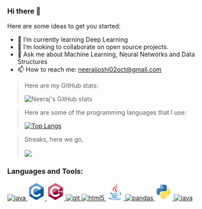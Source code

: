 ### Hi there 👋

Here are some ideas to get you started:

- 🌱 I’m currently learning Deep Learning 
- 👯 I’m looking to collaborate on open source projects.
- 💬 Ask me about Machine Learning, Neural Networks and Data Structures
- 📫 How to reach me: neerajjoshi02oct@gmail.com
>Here are my GitHub stats:
>
>![Neeraj's GitHub stats](https://github-readme-stats.vercel.app/api?username=Neeraj-Joshi-2&theme=midnight-purple&show_icons=true)


>Here are some of the programming languages that I use:
>
>>
>[![Top Langs](https://github-readme-stats.vercel.app/api/top-langs/?username=Neeraj-Joshi-2&theme=midnight-purple&layout=compact)](https://github.com/Neeraj-Joshi-2/github-readme-stats)

>Streaks, here we go,
>
><p><img align="center" src="https://github-readme-streak-stats.herokuapp.com/?user=Neeraj-Joshi-2&theme=midnight-purple" /></p>


<h3 align="left">Languages and Tools:</h3>
<p align="left"> <a href="https://scikit-learn.org/stable/" target="_blank"> <img src="https://encrypted-tbn0.gstatic.com/images?q=tbn:ANd9GcRJhDVOPYLBQAkIAyAxdX-m2T6qYNJZkFTuSg&usqp=CAU" alt="java" width="40" height="40"/> </a> <a href="https://www.cprogramming.com/" target="_blank"> <img src="https://raw.githubusercontent.com/devicons/devicon/master/icons/c/c-original.svg" alt="c" width="40" height="40"/> </a> <a href="https://www.w3schools.com/cpp/" target="_blank"> <img src="https://raw.githubusercontent.com/devicons/devicon/master/icons/cplusplus/cplusplus-original.svg" alt="cplusplus" width="40" height="40"/> </a> <a href="https://git-scm.com/" target="_blank"> <img src="https://www.vectorlogo.zone/logos/git-scm/git-scm-icon.svg" alt="git" width="40" height="40"/> </a> <a href="https://numpy.org/doc/" target="_blank"> <img src="https://encrypted-tbn0.gstatic.com/images?q=tbn:ANd9GcTMa6L1HoWd7zWIpL3Z8T3sO1Bb1exbc-K_Og&usqp=CAU" alt="html5" width="40" height="40"/> </a> <a href="https://www.java.com" target="_blank"> <img src="https://raw.githubusercontent.com/devicons/devicon/master/icons/java/java-original.svg" alt="java" width="40" height="40"/> </a> <a href="https://pandas.pydata.org/docs/" target="_blank"> <img src="https://www.pinclipart.com/picdir/middle/367-3678882_python-logo-clipart-easy-pandas-python-logo-png.png" alt="pandas" width="40" height="40"/> </a> <a href="https://www.python.org" target="_blank"> <img src="https://raw.githubusercontent.com/devicons/devicon/master/icons/python/python-original.svg" alt="python" width="40" height="40"/> </a> <a href="https://dev.mysql.com/doc/" target="_blank"> <img src="https://1000logos.net/wp-content/uploads/2020/08/MySQL-Logo-640x400.png" alt="java" width="40" height="40"/> </a> </p>
